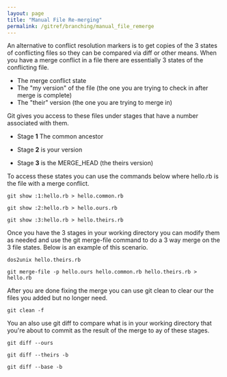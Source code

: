 ```yaml
---
layout: page
title: "Manual File Re-merging"
permalink: /gitref/branching/manual_file_remerge
---
```


An alternative to conflict resolution markers is to get copies of the 3 states of conflicting files so they can be compared via diff or other means.  When you have a merge conflict in a file there are essentially 3 states of the conflicting file.

* The merge conflict state
* The "my version" of the file (the one you are trying to check in after merge is complete)
* The "their" version (the one you are trying to merge in)

Git gives you access to these files under stages that have a number associated with them.

* Stage **1** The common ancestor

* Stage **2** is your version

* Stage **3** is the MERGE_HEAD (the theirs version)

To access these states you can use the commands below where hello.rb is the file with a merge conflict.

`git show :1:hello.rb > hello.common.rb`

`git show :2:hello.rb > hello.ours.rb`

`git show :3:hello.rb > hello.theirs.rb`

Once you have the 3 stages in your working directory you can modify them as needed and use the git merge-file command to do a 3 way merge on the 3 file states.  Below is an example of this scenario.

```
dos2unix hello.theirs.rb

git merge-file -p hello.ours hello.common.rb hello.theirs.rb > hello.rb
```

After you are done fixing the merge you can use git clean to clear our the files you added but no longer need.

`git clean -f`

You an also use git diff to compare what is in your working directory that you're about to commit as the result of the merge to ay of these stages.

```
git diff --ours

git diff --theirs -b

git diff --base -b
```